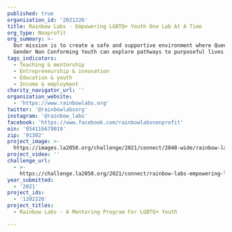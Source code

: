 ```yaml
---
published: true
organization_id: '2021226'
title: Rainbow Labs - Empowering LGBTQ+ Youth One Lab At A Time
org_type: Nonprofit
org_summary: >-
  Our mission is to create a safe and supportive environment where Queer and
  Gender Non Conforming Youth can explore pathways to purposeful lives.
tags_indicators:
  - Teaching & mentorship
  - Entrepreneurship & innovation
  - Education & youth
  - Income & employment
charity_navigator_url: ''
organization_website:
  - 'https://www.rainbowlabs.org'
twitter: '@rainbowlabsorg'
instagram: '@rainbow_labs'
facebook: 'https://www.facebook.com/rainbowlabsnonprofit'
ein: '954116679019'
zip: '91302'
project_image: >-
  https://images.la2050.org/challenge/2021/connect/2048-wide/rainbow-labs-empowering-lgbtq-youth-one-lab-at-a-time.jpg
project_video: ''
challenge_url:
  - >-
    https://challenge.la2050.org/2021/connect/rainbow-labs-empowering-lgbtq-youth-one-lab-at-a-time/
year_submitted:
  - '2021'
project_ids:
  - '1202226'
project_titles:
  - Rainbow Labs - A Mentoring Program For LGBTQ+ Youth

---
```

